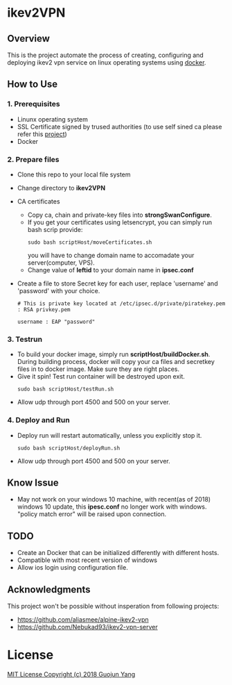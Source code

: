 # ikev2VPN 

## Overview 
This is the project automate the process of creating, configuring and deploying ikev2 vpn service on linux operating systems using [docker](https://docs.docker.com/get-started/).

## How to Use

### 1. Prerequisites
- Linunx operating system
- SSL Certificate signed by trused authorities (to use self sined ca please refer this [project](https://github.com/aliasmee/alpine-ikev2-vpn))
- Docker

### 2. Prepare files
- Clone this repo to your local file system
- Change directory to **ikev2VPN**
- CA certificates
    - Copy ca, chain and private-key files into **strongSwanConfigure**.
    - If you get your certificates using letsencrypt, you can simply run bash scrip provide:
        ```
        sudo bash scriptHost/moveCertificates.sh
        ```
        you will have to change domain name to accomadate your server(computer, VPS).
    - Change value of **leftid** to your domain name in **ipsec.conf**

- Create a file to store Secret key for each user, replace 'username' and 'password' with your choice.
    ```
    # This is private key located at /etc/ipsec.d/private/piratekey.pem
    : RSA privkey.pem
    
    username : EAP "password"
    ```

### 3. Testrun
- To build your docker image, simply run **scriptHost/buildDocker.sh**. During building process, docker will copy your ca files and secretkey files in to docker image. Make sure they are right places.
- Give it spin! Test run container will be destroyed upon exit.
    ```
    sudo bash scriptHost/testRun.sh
    ```
- Allow udp through port 4500 and 500 on your server.

### 4. Deploy and Run
- Deploy run will restart automatically, unless you explicitly stop it.
    ```
    sudo bash scriptHost/deployRun.sh
    ```
- Allow udp through port 4500 and 500 on your server.

## Know Issue
- May not work on your windows 10 machine, with recent(as of 2018) windows 10 update, this **ipesc.conf** no longer work with windows. "policy match error" will be raised upon connection.

## TODO
- Create an Docker that can be initialized differently with different hosts.
- Compatible with most recent version of windows
- Allow ios login using configuration file.

## Acknowledgments
This project won't be possible without insperation from following projects:
- https://github.com/aliasmee/alpine-ikev2-vpn
- https://github.com/Nebukad93/ikev2-vpn-server

# License
[MIT License Copyright (c) 2018 Guojun Yang](./LICENSE)
